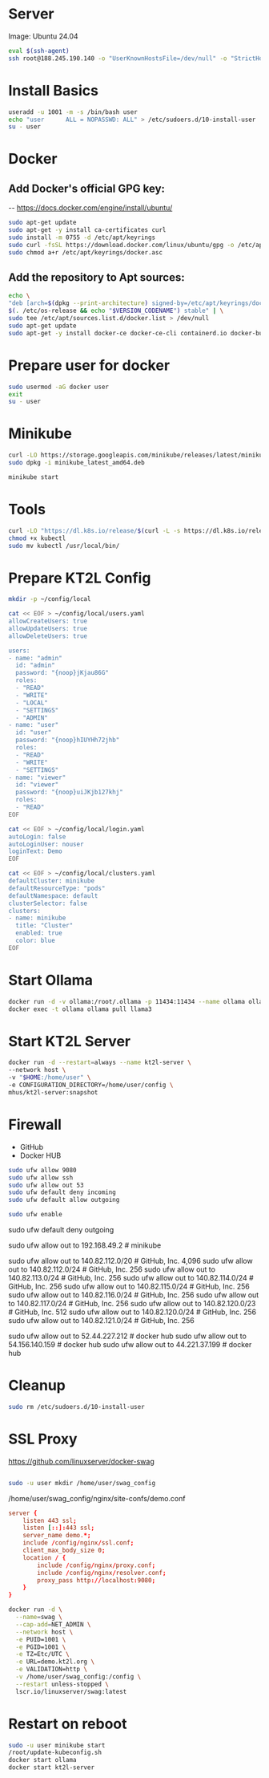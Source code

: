 
# Server

Image: Ubuntu 24.04
```bash
eval $(ssh-agent)
ssh root@188.245.190.140 -o "UserKnownHostsFile=/dev/null" -o "StrictHostKeyChecking no"
```

# Install Basics

```bash
useradd -u 1001 -m -s /bin/bash user
echo "user      ALL = NOPASSWD: ALL" > /etc/sudoers.d/10-install-user
su - user
```

# Docker

## Add Docker's official GPG key:
-- https://docs.docker.com/engine/install/ubuntu/

```bash
sudo apt-get update
sudo apt-get -y install ca-certificates curl
sudo install -m 0755 -d /etc/apt/keyrings
sudo curl -fsSL https://download.docker.com/linux/ubuntu/gpg -o /etc/apt/keyrings/docker.asc
sudo chmod a+r /etc/apt/keyrings/docker.asc
```

## Add the repository to Apt sources:

```bash
echo \
"deb [arch=$(dpkg --print-architecture) signed-by=/etc/apt/keyrings/docker.asc] https://download.docker.com/linux/ubuntu \
$(. /etc/os-release && echo "$VERSION_CODENAME") stable" | \
sudo tee /etc/apt/sources.list.d/docker.list > /dev/null
sudo apt-get update
sudo apt-get -y install docker-ce docker-ce-cli containerd.io docker-buildx-plugin docker-compose-plugin
```

# Prepare user for docker

```bash
sudo usermod -aG docker user
exit
su - user
```

# Minikube

```bash
curl -LO https://storage.googleapis.com/minikube/releases/latest/minikube_latest_amd64.deb
sudo dpkg -i minikube_latest_amd64.deb

minikube start
```

# Tools

```bash
curl -LO "https://dl.k8s.io/release/$(curl -L -s https://dl.k8s.io/release/stable.txt)/bin/linux/amd64/kubectl"
chmod +x kubectl
sudo mv kubectl /usr/local/bin/
```

# Prepare KT2L Config

```bash
mkdir -p ~/config/local

cat << EOF > ~/config/local/users.yaml
allowCreateUsers: true
allowUpdateUsers: true
allowDeleteUsers: true

users:
- name: "admin"
  id: "admin"
  password: "{noop}jKjau86G"
  roles:
  - "READ"
  - "WRITE"
  - "LOCAL"
  - "SETTINGS"
  - "ADMIN"
- name: "user"
  id: "user"
  password: "{noop}hIUYHh72jhb"
  roles:
  - "READ"
  - "WRITE"
  - "SETTINGS"
- name: "viewer"
  id: "viewer"
  password: "{noop}uiJKjb127khj"
  roles:
  - "READ"
EOF

cat << EOF > ~/config/local/login.yaml
autoLogin: false
autoLoginUser: nouser
loginText: Demo
EOF

cat << EOF > ~/config/local/clusters.yaml
defaultCluster: minikube
defaultResourceType: "pods"
defaultNamespace: default
clusterSelector: false
clusters:
- name: minikube
  title: "Cluster"
  enabled: true
  color: blue
EOF
```

# Start Ollama

```bash
docker run -d -v ollama:/root/.ollama -p 11434:11434 --name ollama ollama/ollama
docker exec -t ollama ollama pull llama3
```

# Start KT2L Server

```bash
docker run -d --restart=always --name kt2l-server \
--network host \
-v "$HOME:/home/user" \
-e CONFIGURATION_DIRECTORY=/home/user/config \
mhus/kt2l-server:snapshot
```

# Firewall

- GitHub
- Docker HUB

```bash
sudo ufw allow 9080
sudo ufw allow ssh
sudo ufw allow out 53
sudo ufw default deny incoming
sudo ufw default allow outgoing

sudo ufw enable
```


sudo ufw default deny outgoing

sudo ufw allow out to 192.168.49.2 # minikube

sudo ufw allow out to 140.82.112.0/20 #	GitHub, Inc.	4,096
sudo ufw allow out to 140.82.112.0/24 #	GitHub, Inc.	256
sudo ufw allow out to 140.82.113.0/24 #	GitHub, Inc.	256
sudo ufw allow out to 140.82.114.0/24 #	GitHub, Inc.	256
sudo ufw allow out to 140.82.115.0/24 #	GitHub, Inc.	256
sudo ufw allow out to 140.82.116.0/24 #	GitHub, Inc.	256
sudo ufw allow out to 140.82.117.0/24 #	GitHub, Inc.	256
sudo ufw allow out to 140.82.120.0/23 #	GitHub, Inc.	512
sudo ufw allow out to 140.82.120.0/24 #	GitHub, Inc.	256
sudo ufw allow out to 140.82.121.0/24 # GitHub, Inc.	256

sudo ufw allow out to 52.44.227.212 # docker hub
sudo ufw allow out to 54.156.140.159 # docker hub
sudo ufw allow out to 44.221.37.199 # docker hub

# Cleanup

```bash
sudo rm /etc/sudoers.d/10-install-user
```

# SSL Proxy

https://github.com/linuxserver/docker-swag

```bash

sudo -u user mkdir /home/user/swag_config
```

/home/user/swag_config/nginx/site-confs/demo.conf

```conf
server {
    listen 443 ssl;
    listen [::]:443 ssl;
    server_name demo.*;
    include /config/nginx/ssl.conf;
    client_max_body_size 0;
    location / {
        include /config/nginx/proxy.conf;
        include /config/nginx/resolver.conf;
        proxy_pass http://localhost:9080;
    }
}
```

```bash
docker run -d \
  --name=swag \
  --cap-add=NET_ADMIN \
  --network host \
  -e PUID=1001 \
  -e PGID=1001 \
  -e TZ=Etc/UTC \
  -e URL=demo.kt2l.org \
  -e VALIDATION=http \
  -v /home/user/swag_config:/config \
  --restart unless-stopped \
  lscr.io/linuxserver/swag:latest
```

# Restart on reboot

```bash
sudo -u user minikube start
/root/update-kubeconfig.sh
docker start ollama
docker start kt2l-server
``` 